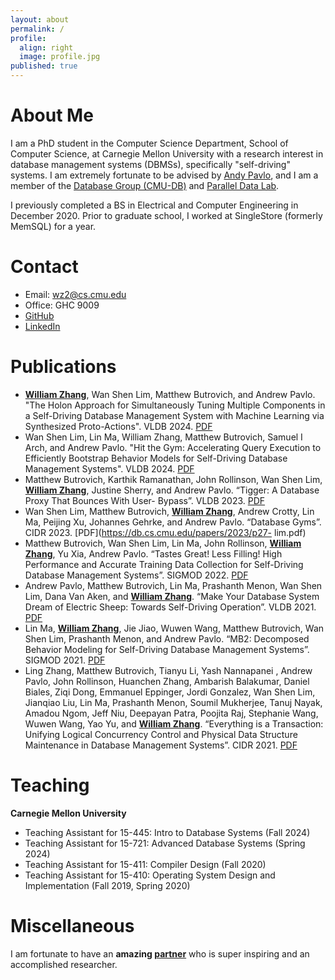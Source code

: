 ```yaml
---
layout: about
permalink: /
profile:
  align: right
  image: profile.jpg
published: true
---
```


# About Me

I am a PhD student in the Computer Science Department, School of Computer Science, at Carnegie Mellon University with a research interest in database management systems (DBMSs), specifically "self-driving" systems. I am extremely fortunate to be advised by [Andy Pavlo](http://www.cs.cmu.edu/~pavlo/), and I am a member of the [Database Group (CMU-DB)](https://db.cs.cmu.edu/) and [Parallel Data Lab](https://www.pdl.cmu.edu/).

I previously completed a BS in Electrical and Computer Engineering in December 2020. Prior to graduate school, I worked at SingleStore (formerly MemSQL) for a year.

# Contact

- Email: [wz2@cs.cmu.edu](mailto:wz2@cs.cmu.edu)
- Office: GHC 9009
- [GitHub](https://github.com/17zhangw)
- [LinkedIn](https://www.linkedin.com/in/zhang-william/)

# Publications

- <u><b>William Zhang</b></u>, Wan Shen Lim, Matthew Butrovich, and Andrew Pavlo. "The Holon Approach for Simultaneously Tuning Multiple Components in a Self-Driving Database Management System with Machine Learning via Synthesized Proto-Actions". VLDB 2024. [PDF](https://www.vldb.org/pvldb/vol17/p3373-zhang.pdf)
- Wan Shen Lim, Lin Ma, William Zhang, Matthew Butrovich, Samuel I Arch, and Andrew Pavlo. "Hit the Gym: Accelerating Query Execution to Efficiently Bootstrap Behavior Models for Self-Driving Database Management Systems". VLDB 2024. [PDF](https://www.vldb.org/pvldb/vol17/p3680-lim.pdf)
- Matthew Butrovich, Karthik Ramanathan, John Rollinson, Wan Shen Lim, <u><b>William Zhang</b></u>, Justine Sherry, and Andrew Pavlo. “Tigger: A Database Proxy That Bounces With User- Bypass”. VLDB 2023. [PDF](https://www.vldb.org/pvldb/vol16/p3335-butrovich.pdf)
- Wan Shen Lim, Matthew Butrovich, <u><b>William Zhang</b></u>, Andrew Crotty, Lin Ma, Peijing Xu, Johannes Gehrke, and Andrew Pavlo. “Database Gyms”. CIDR 2023. [PDF](https://db.cs.cmu.edu/papers/2023/p27- lim.pdf)
- Matthew Butrovich, Wan Shen Lim, Lin Ma, John Rollinson, <u><b>William Zhang</b></u>, Yu Xia, Andrew Pavlo. “Tastes Great! Less Filling! High Performance and Accurate Training Data Collection for Self-Driving Database Management Systems”. SIGMOD 2022. [PDF](https://dl.acm.org/doi/10.1145/3514221.3517845)
- Andrew Pavlo, Matthew Butrovich, Lin Ma, Prashanth Menon, Wan Shen Lim, Dana Van Aken, and <u><b>William Zhang</b></u>. “Make Your Database System Dream of Electric Sheep: Towards Self-Driving Operation”. VLDB 2021. [PDF](https://db.cs.cmu.edu/papers/2021/p3211-pavlo.pdf)
- Lin Ma, <u><b>William Zhang</b></u>, Jie Jiao, Wuwen Wang, Matthew Butrovich, Wan Shen Lim, Prashanth Menon, and Andrew Pavlo. “MB2: Decomposed Behavior Modeling for Self-Driving Database Management Systems”. SIGMOD 2021. [PDF](https://db.cs.cmu.edu/papers/2021/ma-sigmod2021.pdf)
- Ling Zhang, Matthew Butrovich, Tianyu Li, Yash Nannapanei , Andrew Pavlo, John Rollinson, Huanchen Zhang, Ambarish Balakumar, Daniel Biales, Ziqi Dong, Emmanuel Eppinger, Jordi Gonzalez, Wan Shen Lim, Jianqiao Liu, Lin Ma, Prashanth Menon, Soumil Mukherjee, Tanuj Nayak, Amadou Ngom, Jeff Niu, Deepayan Patra, Poojita Raj, Stephanie Wang, Wuwen Wang, Yao Yu, and <u><b>William Zhang</b></u>. “Everything is a Transaction: Unifying Logical Concurrency Control and Physical Data Structure Maintenance in Database Management Systems”. CIDR 2021. [PDF](https://db.cs.cmu.edu/papers/2021/cidr2021_paper06.pdf)

# Teaching

**Carnegie Mellon University**

- Teaching Assistant for 15-445: Intro to Database Systems (Fall 2024)
- Teaching Assistant for 15-721: Advanced Database Systems (Spring 2024)
- Teaching Assistant for 15-411: Compiler Design (Fall 2020)
- Teaching Assistant for 15-410: Operating System Design and Implementation (Fall 2019, Spring 2020)

# Miscellaneous

I am fortunate to have an **amazing [partner](https://imjal.github.io)** who is super inspiring and an accomplished researcher.
